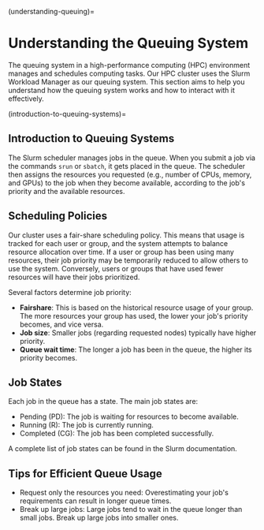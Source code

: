 (understanding-queuing)=
# Understanding the Queuing System

The queuing system in a high-performance computing (HPC) environment manages and schedules computing tasks. Our HPC cluster uses the Slurm Workload Manager as our queuing system. This section aims to help you understand how the queuing system works and how to interact with it effectively.

(introduction-to-queuing-systems)=
## Introduction to Queuing Systems

The Slurm scheduler manages jobs in the queue. When you submit a job via the commands `srun` or `sbatch`, it gets placed in the queue. The scheduler then assigns the resources you requested (e.g., number of CPUs, memory, and GPUs) to the job when they become available, according to the job's priority and the available resources.

## Scheduling Policies

Our cluster uses a fair-share scheduling policy. This means that usage is tracked for each user or group, and the system attempts to balance resource allocation over time. If a user or group has been using many resources, their job priority may be temporarily reduced to allow others to use the system. Conversely, users or groups that have used fewer resources will have their jobs prioritized.

Several factors determine job priority:

- **Fairshare**: This is based on the historical resource usage of your group. The more resources your group has used, the lower your job's priority becomes, and vice versa.
- **Job size**: Smaller jobs (regarding requested nodes) typically have higher priority.
- **Queue wait time**: The longer a job has been in the queue, the higher its priority becomes.

## Job States

Each job in the queue has a state. The main job states are:

- Pending (PD): The job is waiting for resources to become available.
- Running (R): The job is currently running.
- Completed (CG): The job has been completed successfully.

A complete list of job states can be found in the Slurm documentation.

## Tips for Efficient Queue Usage

- Request only the resources you need: Overestimating your job's requirements can result in longer queue times.
- Break up large jobs: Large jobs tend to wait in the queue longer than small jobs. Break up large jobs into smaller ones.
